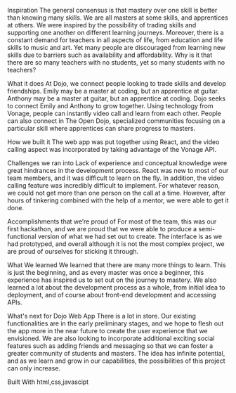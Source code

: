 Inspiration
The general consensus is that mastery over one skill is better than knowing many skills. We are all masters at some skills, and apprentices at others. We were inspired by the possibility of trading skills and supporting one another on different learning journeys. Moreover, there is a constant demand for teachers in all aspects of life, from education and life skills to music and art. Yet many people are discouraged from learning new skills due to barriers such as availability and affordability. Why is it that there are so many teachers with no students, yet so many students with no teachers?

What it does
At Dojo, we connect people looking to trade skills and develop friendships. Emily may be a master at coding, but an apprentice at guitar. Anthony may be a master at guitar, but an apprentice at coding. Dojo seeks to connect Emily and Anthony to grow together. Using technology from Vonage, people can instantly video call and learn from each other. People can also connect in The Open Dojo, specialized communities focusing on a particular skill where apprentices can share progress to masters.

How we built it
The web app was put together using React, and the video calling aspect was incorporated by taking advantage of the Vonage API.

Challenges we ran into
Lack of experience and conceptual knowledge were great hindrances in the development process. React was new to most of our team members, and it was difficult to learn on the fly. In addition, the video calling feature was incredibly difficult to implement. For whatever reason, we could not get more than one person on the call at a time. However, after hours of tinkering combined with the help of a mentor, we were able to get it done.

Accomplishments that we’re proud of
For most of the team, this was our first hackathon, and we are proud that we were able to produce a semi-functional version of what we had set out to create. The interface is as we had prototyped, and overall although it is not the most complex project, we are proud of ourselves for sticking it through.

What We learned
We learned that there are many more things to learn. This is just the beginning, and as every master was once a beginner, this experience has inspired us to set out on the journey to mastery. We also learned a lot about the development process as a whole, from initial idea to deployment, and of course about front-end development and accessing APIs.

What's next for Dojo Web App
There is a lot in store. Our existing functionalities are in the early preliminary stages, and we hope to flesh out the app more in the near future to create the user experience that we envisioned. We are also looking to incorporate additional exciting social features such as adding friends and messaging so that we can foster a greater community of students and masters. The idea has infinite potential, and as we learn and grow in our capabilities, the possibilities of this project can only increase.

Built With html,css,javascipt
